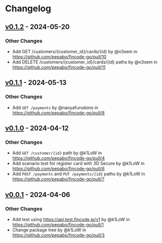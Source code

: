 # Changelog

## [v0.1.2](https://github.com/pepabo/fincode-go/compare/v0.1.1...v0.1.2) - 2024-05-20
### Other Changes
- Add GET /customers/{customer_id}/cards/{id} by @n3xem in https://github.com/pepabo/fincode-go/pull/10
- Add DELETE /customers/{customer_id}/cards/{id} paths by @n3xem in https://github.com/pepabo/fincode-go/pull/11

## [v0.1.1](https://github.com/pepabo/fincode-go/compare/v0.1.0...v0.1.1) - 2024-05-13
### Other Changes
- Add `GET /payments` by @naoyafurudono in https://github.com/pepabo/fincode-go/pull/8

## [v0.1.0](https://github.com/pepabo/fincode-go/compare/v0.0.1...v0.1.0) - 2024-04-12
### Other Changes
- Add `GET /customer/{id}` path by @k1LoW in https://github.com/pepabo/fincode-go/pull/4
- Add scenario test for register card with 3D Secure by @k1LoW in https://github.com/pepabo/fincode-go/pull/6
- Add `POST /payments` and `PUT /payments/{id}` paths by @k1LoW in https://github.com/pepabo/fincode-go/pull/7

## [v0.0.1](https://github.com/pepabo/fincode-go/commits/v0.0.1) - 2024-04-06
### Other Changes
- Add test using https://api.test.fincode.jp/v1 by @k1LoW in https://github.com/pepabo/fincode-go/pull/1
- Change package tree by @k1LoW in https://github.com/pepabo/fincode-go/pull/3
